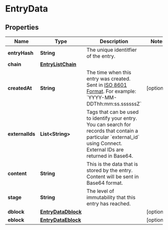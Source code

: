 
# EntryData

## Properties
Name | Type | Description | Notes
------------ | ------------- | ------------- | -------------
**entryHash** | **String** | The unique identitfier of the entry. | 
**chain** | [**EntryListChain**](EntryListChain.md) |  | 
**createdAt** | **String** | The time when this entry was created. Sent in [ISO 8601 Format](https://en.wikipedia.org/wiki/ISO_8601). For example: &#x60;YYYY-MM-DDThh:mm:ss.ssssssZ&#x60; |  [optional]
**externalIds** | **List&lt;String&gt;** | Tags that can be used to identify your entry. You can search for records that contain a particular &#x60;external_id&#x60; using Connect. External IDs are returned in Base64. | 
**content** | **String** | This is the data that is stored by the entry. Content will be sent in Base64 format. | 
**stage** | **String** | The level of immutability that this entry has reached. | 
**dblock** | [**EntryDataDblock**](EntryDataDblock.md) |  |  [optional]
**eblock** | [**EntryDataEblock**](EntryDataEblock.md) |  |  [optional]



